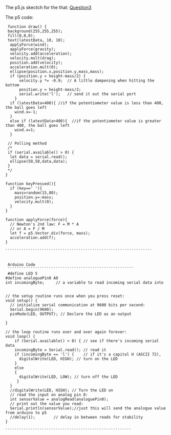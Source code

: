  
 
 
 
 The p5.js skectch for the that: [Question3](https://editor.p5js.org/maishahoq/sketches/d3b3mAFjY)

 The p5 code:
`````````````````````````````````````````````````````````````````
 function draw() {
 background(255,255,255);
 fill(0,0,0);
 text(latestData, 10, 10);
  applyForce(wind);
  applyForce(gravity);
  velocity.add(acceleration);
  velocity.mult(drag);
  position.add(velocity);
  acceleration.mult(0);
  ellipse(position.x,position.y,mass,mass);
  if (position.y > height-mass/2) {
      velocity.y *= -0.9;  // A little dampening when hitting the bottom
      position.y = height-mass/2;
      serial.write('l');   // send it out the serial port
    }
  if (latestData<400){ //if the potentiometer value is less than 400, the ball goes left
    wind.x=-1;
  }
  else if (latestData>400){  //if the potentiometer value is greater than 400, the ball goes left
    wind.x=1;
  }

 // Polling method
 /*
 if (serial.available() > 0) {
  let data = serial.read();
  ellipse(50,50,data,data);
 }
 */
}

function keyPressed(){
  if (key==' '){
    mass=random(15,80);
    position.y=-mass;
    velocity.mult(0);
  }
}

function applyForce(force){
  // Newton's 2nd law: F = M * A
  // or A = F / M
  let f = p5.Vector.div(force, mass);
  acceleration.add(f);
}

````````````````````````````````````````````````````````````````
 
 
 Arduino Code
 ```````````````````````````````````````````````````````
 #define LED 5
#define analoguePin0 A0
int incomingByte;     // a variable to read incoming serial data into


// the setup routine runs once when you press reset:
void setup() {
  // initialize serial communication at 9600 bits per second:
  Serial.begin(9600);
  pinMode(LED, OUTPUT); // Declare the LED as an output

}

// the loop routine runs over and over again forever:
void loop() {
    if (Serial.available() > 0) { // see if there's incoming serial data
    incomingByte = Serial.read(); // read it
    if (incomingByte == 'l') {    // if it's a capital H (ASCII 72),
      digitalWrite(LED, HIGH); // turn on the LED
    }
    else
    {
      digitalWrite(LED, LOW); // turn off the LED
     }
  }
  //digitalWrite(LED, HIGH); // Turn the LED on
  // read the input on analog pin 0:
  int sensorValue = analogRead(analoguePin0);
  // print out the value you read:
  Serial.println(sensorValue);//just this will send the analogue value from arduino to p5
  //delay(1);        // delay in between reads for stability
}

```````````````````````````````````````````````````````
